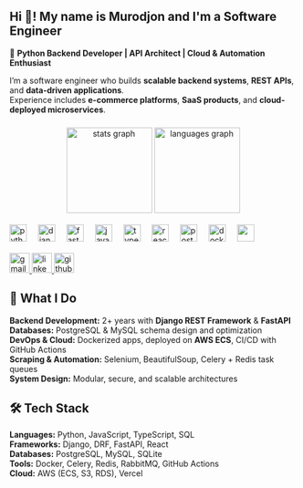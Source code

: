 <h2 align="left">Hi 👋! My name is Murodjon and I'm a Software Engineer</h2>

🚀 **Python Backend Developer | API Architect | Cloud & Automation Enthusiast**  

I’m a software engineer who builds **scalable backend systems**, **REST APIs**, and **data-driven applications**.  
Experience includes **e-commerce platforms**, **SaaS products**, and **cloud-deployed microservices**.  

###

<div align="center">
  <img src="https://github-readme-stats.vercel.app/api?username=murodbro&hide_title=false&hide_rank=false&show_icons=true&include_all_commits=true&count_private=true&disable_animations=false&theme=dracula&locale=en&hide_border=false" height="150" alt="stats graph"  />
  <img src="https://github-readme-stats.vercel.app/api/top-langs?username=murodbro&locale=en&hide_title=false&layout=compact&card_width=320&langs_count=5&theme=dracula&hide_border=false" height="150" alt="languages graph"  />
</div>
<br/>
<div align="left">
  <img src="https://cdn.jsdelivr.net/gh/devicons/devicon/icons/python/python-original.svg" height="30" alt="python logo"  />
  <img width="12" />
  <img src="https://cdn.jsdelivr.net/gh/devicons/devicon/icons/django/django-plain.svg" height="30" alt="django logo"  />
  <img width="12" />
  <img src="https://cdn.jsdelivr.net/gh/devicons/devicon/icons/fastapi/fastapi-original.svg" height="30" alt="fastapi logo"  />
  <img width="12" />
  <img src="https://cdn.jsdelivr.net/gh/devicons/devicon/icons/javascript/javascript-original.svg" height="30" alt="javascript logo"  />
  <img width="12" />
  <img src="https://cdn.jsdelivr.net/gh/devicons/devicon/icons/typescript/typescript-original.svg" height="30" alt="typescript logo"  />
  <img width="12" />
  <img src="https://cdn.jsdelivr.net/gh/devicons/devicon/icons/react/react-original.svg" height="30" alt="react logo"  />
  <img width="12" />
  <img src="https://cdn.jsdelivr.net/gh/devicons/devicon/icons/postgresql/postgresql-original.svg" height="30" alt="postgresql logo"  />
  <img width="12" />
  <img src="https://cdn.jsdelivr.net/gh/devicons/devicon/icons/docker/docker-original.svg" height="30" alt="docker logo"  />
  <img width="12" />
  <img src="https://cdn.jsdelivr.net/gh/devicons/devicon/icons/amazonwebservices/amazonwebservices-original-wordmark.svg" height="30" />

</div>
<br/>
<div align="left">
  <a href="mailto:murodjon.work@gmail.com">
    <img src="https://img.shields.io/static/v1?message=Gmail&logo=gmail&label=&color=D14836&logoColor=white&labelColor=&style=for-the-badge" height="35" alt="gmail logo"  />
  </a>
  <a href="https://www.linkedin.com/in/murodjon-komilov-6972b3298/" target="_blank">
    <img src="https://img.shields.io/static/v1?message=LinkedIn&logo=linkedin&label=&color=0077B5&logoColor=white&labelColor=&style=for-the-badge" height="35" alt="linkedin logo"  />
  </a>
  <a href="https://github.com/murodbro" target="_blank">
    <img src="https://img.shields.io/static/v1?message=GitHub&logo=github&label=&color=181717&logoColor=white&labelColor=&style=for-the-badge" height="35" alt="github logo"  />
  </a>
</div>

###

## 💼 What I Do
 **Backend Development:** 2+ years with **Django REST Framework** & **FastAPI**  
 **Databases:** PostgreSQL & MySQL schema design and optimization  
 **DevOps & Cloud:** Dockerized apps, deployed on **AWS ECS**, CI/CD with GitHub Actions  
 **Scraping & Automation:** Selenium, BeautifulSoup, Celery + Redis task queues  
 **System Design:** Modular, secure, and scalable architectures

## 🛠️ Tech Stack
  **Languages:** Python, JavaScript, TypeScript, SQL  
  **Frameworks:** Django, DRF, FastAPI, React  
  **Databases:** PostgreSQL, MySQL, SQLite  
  **Tools:** Docker, Celery, Redis, RabbitMQ, GitHub Actions  
  **Cloud:** AWS (ECS, S3, RDS), Vercel  



